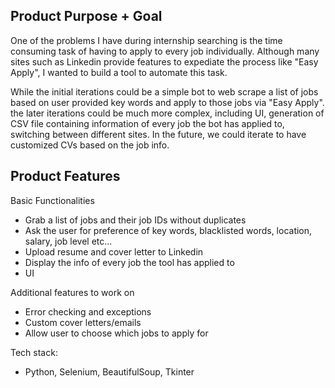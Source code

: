 ## Product Purpose + Goal

One of the problems I have during internship searching is the time consuming task of having to apply to every job individually.
Although many sites such as Linkedin provide features to expediate the process like "Easy Apply", I wanted to build a tool to automate this task.

While the initial iterations could be a simple bot to web scrape a list of jobs based on user provided key words and apply to those jobs via "Easy Apply". the later iterations could be much more complex, including UI, generation of CSV file containing information of every job the bot has applied to, switching between different sites. In the future, we could iterate to have customized CVs based on the job info. 

## Product Features

Basic Functionalities


- Grab a list of jobs and their job IDs without duplicates
- Ask the user for preference of key words, blacklisted words, location, salary, job level etc...
- Upload resume and cover letter to Linkedin
- Display the info of every job the tool has applied to
- UI

Additional features to work on

- Error checking and exceptions
- Custom cover letters/emails
- Allow user to choose which jobs to apply for

Tech stack: 

- Python, Selenium, BeautifulSoup, Tkinter

